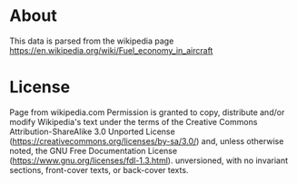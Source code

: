 # About
This data is parsed from the wikipedia page https://en.wikipedia.org/wiki/Fuel_economy_in_aircraft

# License

Page from wikipedia.com
Permission is granted to copy, distribute and/or modify Wikipedia's text under the terms of the Creative Commons Attribution-ShareAlike 3.0 Unported License (https://creativecommons.org/licenses/by-sa/3.0/) and, unless otherwise noted, the GNU Free Documentation License (https://www.gnu.org/licenses/fdl-1.3.html). unversioned, with no invariant sections, front-cover texts, or back-cover texts.
